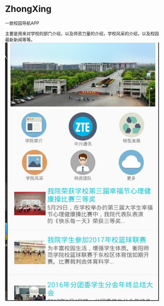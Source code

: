 # ZhongXing
一款校园导航APP 

主要是用来对学校的部门介绍，以及师资力量的介绍，学校风采的介绍，以及校园最新新闻等等。
![](https://raw.githubusercontent.com/xiaoshuxiansheng/ZhongXing/master/ZhongXing/app/src/main/res/drawable/%E5%B1%95%E7%A4%BA4.jpg)
